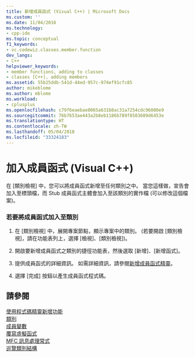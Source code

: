 ```yaml
---
title: 新增成員函式 (Visual C++) | Microsoft Docs
ms.custom: ''
ms.date: 11/04/2016
ms.technology:
- cpp-ide
ms.topic: conceptual
f1_keywords:
- vc.codewiz.classes.member.function
dev_langs:
- C++
helpviewer_keywords:
- member functions, adding to classes
- classes [C++], adding members
ms.assetid: 55b25ddb-541d-44ed-957c-974ef91cfc85
author: mikeblome
ms.author: mblome
ms.workload:
- cplusplus
ms.openlocfilehash: c79f6eaebae0065a631b8ac31a7254cdc96080e9
ms.sourcegitcommit: 76b7653ae443a2b8eb1186b789f8503609d6453e
ms.translationtype: HT
ms.contentlocale: zh-TW
ms.lasthandoff: 05/04/2018
ms.locfileid: "33324183"
---
```

# <a name="adding-a-member-function-visual-c"></a>加入成員函式 (Visual C++)
在 [類別檢視] 中，您可以將成員函式新增至任何類別之中。 當您這樣做，宣告會加入至標頭檔，而 Stub 成員函式主體會加入至該類別的實作檔 (可以修改這個檔案)。  
  
### <a name="to-add-a-member-function-to-a-class"></a>若要將成員函式加入至類別  
  
1.  在 [類別檢視] 中，展開專案節點，顯示專案中的類別。 (若要開啟 [類別檢視]，請在功能表列上，選擇 [檢視]、[類別檢視])。  
  
2.  開啟要新增成員函式之類別的捷徑功能表，然後選取 [新增]、[新增函式]。  
  
3.  提供成員函式的詳細資訊。 如需詳細資訊，請參閱[新增成員函式精靈](../ide/add-member-function-wizard.md)。  
  
4.  選擇 [完成] 按鈕以產生成員函式程式碼。  
  
## <a name="see-also"></a>請參閱  
 [使用程式碼精靈新增功能](../ide/adding-functionality-with-code-wizards-cpp.md)   
 [類別](../ide/adding-a-class-visual-cpp.md)   
 [成員變數](../ide/adding-a-member-variable-visual-cpp.md)   
 [覆寫虛擬函式](../ide/overriding-a-virtual-function-visual-cpp.md)   
 [MFC 訊息處理常式](../mfc/reference/adding-an-mfc-message-handler.md)   
 [巡覽類別結構](../ide/navigating-the-class-structure-visual-cpp.md)